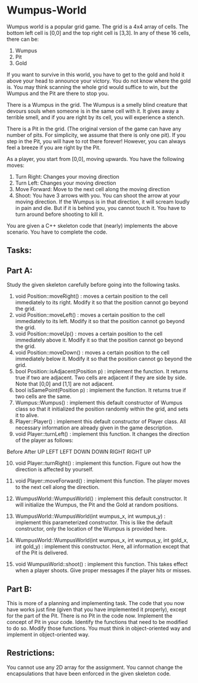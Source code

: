 # Wumpus-World

Wumpus world is a popular grid game. The grid is a 4x4 array of cells. The bottom left cell is [0,0] and the top right cell is [3,3]. In any of these 16 cells, there can be:

1.	Wumpus
2.	Pit
3.	Gold

If you want to survive in this world, you have to get to the gold and hold it above your head to announce your victory. You do not know where the gold is. You may think scanning the whole grid would suffice to win, but the Wumpus and the Pit are there to stop you.

There is a Wumpus in the grid. The Wumpus is a smelly blind creature that devours souls when someone is in the same cell with it. It gives away a terrible smell, and if you are right by its cell, you will experience a stench.

There is a Pit in the grid. (The original version of the game can have any number of pits. For simplicity, we assume that there is only one pit). If you step in the Pit, you will have to rot there forever! However, you can always feel a breeze if you are right by the Pit.

As a player, you start from [0,0], moving upwards. You have the following moves:

1.	Turn Right: Changes your moving direction
2.	Turn Left: Changes your moving direction
3.	Move Forward: Move to the next cell along the moving direction
4.	Shoot: You have 3 arrows with you. You can shoot the arrow at your moving direction. If the Wumpus is in that direction, it will scream loudly in pain and die. But if it is behind you, you cannot touch it. You have to turn around before shooting to kill it.

You are given a C++ skeleton code that (nearly) implements the above scenario. You have to complete the code.

## Tasks:

## Part A:

Study the given skeleton carefully before going into the following tasks.

1.	void Position::moveRight() : moves a certain position to the cell immediately to its right. Modify it so that the position cannot go beyond the grid.
2.	void Position::moveLeft() : moves a certain position to the cell immediately to its left. Modify it so that the position cannot go beyond the grid.
3.	void Position::moveUp() : moves a certain position to the cell immediately above it. Modify it so that the position cannot go beyond the grid.
4.	void Position::moveDown() : moves a certain position to the cell immediately below it. Modify it so that the position cannot go beyond the grid.
5.	bool Position::isAdjacent(Position p) : implement the function. It returns true if two are adjacent. Two cells are adjacent if they are side by side. Note that [0,0] and [1,1] are not adjacent.
6.	bool isSamePoint(Position p) : implement the function. It returns true if two cells are the same.
7.	Wumpus::Wumpus() : implement this default constructor of Wumpus class so that it initialized the position randomly within the grid, and sets it to alive.
8.	Player::Player() : implement this default constructor of Player class. All necessary information are already given in the game description.
9.	void Player::turnLeft() : implement this function. It changes the direction of the player as follows:

Before	After
UP	LEFT
LEFT	DOWN
DOWN	RIGHT
RIGHT	UP

10.	void Player::turnRight() : implement this function. Figure out how the direction is affected by yourself.

11.	void Player::moveForward() : implement this function. The player moves to the next cell along the direction.

12.	WumpusWorld::WumpusWorld() : implement this default constructor. It will initialize the Wumpus, the Pit and the Gold at random positions.

13.	WumpusWorld::WumpusWorld(int wumpus_x, int wumpus_y) : implement this parameterized constructor. This is like the default constructor, only the location of the Wumpus is provided here.

14.	WumpusWorld::WumpusWorld(int wumpus_x, int wumpus_y, int gold_x, int gold_y) : implement this constructor. Here, all information except that of the Pit is delivered.

15.	void WumpusWorld::shoot() : implement this function. This takes effect when a player shoots. Give proper messages if the player hits or misses.


## Part B:

This is more of a planning and implementing task. The code that you now have works just fine (given that you have implemented it properly), except for the part of the Pit. There is no Pit in the code now. Implement the concept of Pit in your code. Identify the functions that need to be modified to do so. Modify those functions. You must think in object-oriented way and implement in object-oriented way.







## Restrictions:

You cannot use any 2D array for the assignment. You cannot change the encapsulations that have been enforced in the given skeleton code. 


